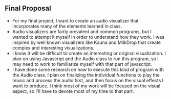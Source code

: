 ## Final Proposal

- For my final project, I want to create an audio visualizer that incorporates many of the elements learned in class.
- Audio visualizers are fairly prevalent and common programs, but I wanted to attempt it myself in order to understand how they work. I was inspired by well known visualizers like Kauna and MilkDrop that create complex and interesting visualizations.
- I know it will be difficult to create an interesting or original visualization. I plan on using Javascript and the Audio class to run this program, so I may need to work to familiarize myself with that part of javascript.
- I have done some research on how to execute this kind of program with the Audio class. I plan on finalizing the individual functions to play the music and process the audio first, and then focus on the visual effects I want to produce. I think most of my work will be focused on the visual aspect, so I'll have to devote most of my time to that part.
